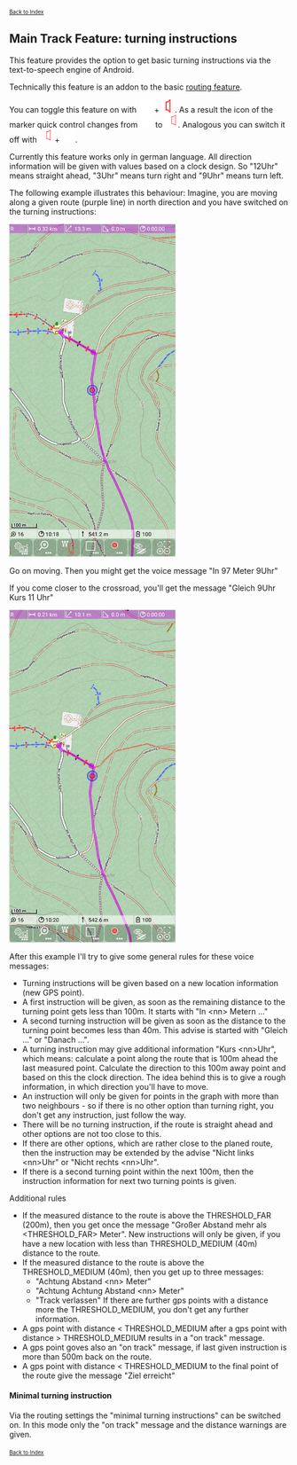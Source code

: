 <small><small>[Back to Index](../../../index.md)</small></small>

## Main Track Feature: turning instructions

This feature provides the option to get basic turning instructions via the text-to-speech engine of Android.

Technically this feature is an addon to the basic [routing feature](../../MainTrackFeatures/Routing/routing.md).

You can toggle this feature on with <img src="../../../icons/group_marker1.svg" width="24"/> + <img src="../../../icons/routing_hints2.svg" width="24"/>.
As a result the icon of the marker quick control changes from <img src="../../../icons/group_marker1.svg" width="24"/> to <img src="../../../icons/group_marker3.svg" width="24"/>.
Analogous you can switch it off with <img src="../../../icons/group_marker3.svg" width="24"/> + <img src="../../../icons/routing_hints1.svg" width="24"/>.

Currently this feature works only in german language.
All direction information will be given with values based on a clock design.
So "12Uhr" means straight ahead, "3Uhr" means turn right  and "9Uhr" means turn left.

The following example illustrates this behaviour: Imagine, you are moving along a given route (purple line) in north direction
and you have switched on the turning instructions:

<img src="./rh1.png" width="300" />&nbsp;

Go on moving. Then you might get the voice message "In 97 Meter 9Uhr"

If you come closer to the crossroad, you'll get the message "Gleich 9Uhr  Kurs 11 Uhr"

<img src="./rh2.png" width="300" />&nbsp;

After this example I'll try to give some general rules for these voice messages:
- Turning instructions will be given based on a new location information (new GPS point).
- A first instruction will be given, as soon as the remaining distance to the turning point gets less than 100m. It starts with "In \<nn> Metern ..."
- A second turning instruction will be given as soon as the distance to the turning point becomes less than 40m. This advise is started with
 "Gleich ..." or "Danach ...".
- A turning instruction may give additional information "Kurs \<nn>Uhr", which means: calculate a point along the route that is 100m ahead the last measured point.
 Calculate the direction to this 100m away point and based on this the clock direction. The idea behind this is to give a rough information, in
 which direction you'll have to move.
- An instruction will only be given for points in the graph with more than two neighbours - so if there is no other option than turning right,
you don't get any instruction, just follow the way.
- There will be no turning instruction, if the route is straight ahead and other options are not too close to this.
- If there are other options, which are rather close to the planed route, then the instruction may be extended by the advise
 "Nicht links \<nn>Uhr" or "Nicht rechts \<nn>Uhr".
- If there is a second turning point within the next 100m, then the instruction information for next two turning points is given.

Additional rules
- If the measured distance to the route is above the THRESHOLD_FAR (200m), then you get once the message
 "Großer Abstand mehr als <THRESHOLD_FAR> Meter". New instructions will only be given, if you have a new location with less than
 THRESHOLD_MEDIUM (40m) distance to the route.
- If the measured distance to the route is above the THRESHOLD_MEDIUM (40m), then you get up to three messages:
  - "Achtung Abstand \<nn> Meter"
  - "Achtung Achtung Abstand \<nn> Meter"
  - "Track verlassen"
  If there are further gps points with a distance more the THRESHOLD_MEDIUM, you don't get any further information.
- A gps point with distance < THRESHOLD_MEDIUM after a gps point with distance > THRESHOLD_MEDIUM results in a "on track" message.
- A gps point goves also an "on track" message, if last given instruction is more than 500m back on the route.
- A gps point with distance < THRESHOLD_MEDIUM to the final point of the route give the message "Ziel erreicht"

#### Minimal turning instruction

Via the routing settings the "minimal turning instructions" can be switched on. In this mode only the "on track" message and the distance warnings are
given. 

<small><small>[Back to Index](../../../index.md)</small></small>